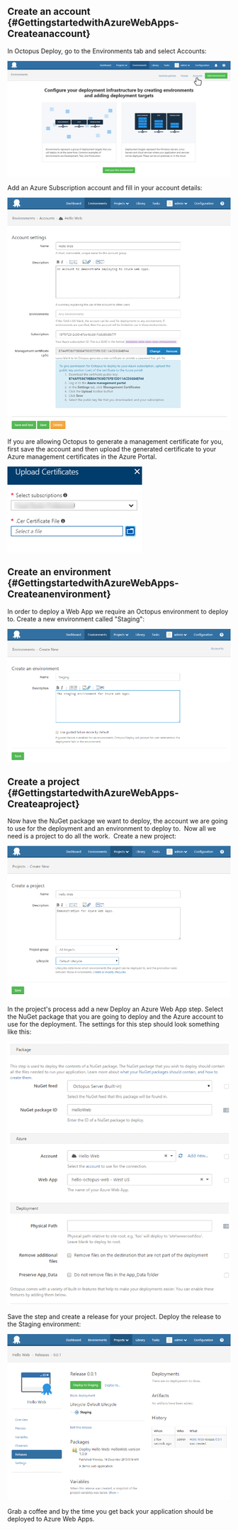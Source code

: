 
## Create an account {#GettingstartedwithAzureWebApps-Createanaccount}

In Octopus Deploy, go to the Environments tab and select Accounts:

![Accounts](account-link.png "width=500")

Add an Azure Subscription account and fill in your account details:

![Azure account](/docs/images/3049356/3278536.png "width=500")

If you are allowing Octopus to generate a management certificate for you, first save the account and then upload the generated certificate to your Azure management certificates in the Azure Portal.

![Upload certificate](azure-cert-upload.png "width=500")

## Create an environment {#GettingstartedwithAzureWebApps-Createanenvironment}

In order to deploy a Web App we require an Octopus environment to deploy to. Create a new environment called "Staging":

![](/docs/images/3049356/3278537.png "width=500")

## Create a project {#GettingstartedwithAzureWebApps-Createaproject}

Now have the NuGet package we want to deploy, the account we are going to use for the deployment and an environment to deploy to.  Now all we need is a project to do all the work.  Create a new project:

![](/docs/images/3049356/3278538.png "width=500")

In the project's process add a new Deploy an Azure Web App step. Select the NuGet package that you are going to deploy and the Azure account to use for the deployment. The settings for this step should look something like this:

![](/docs/images/3049356/3278539.png "width=500")

Save the step and create a release for your project. Deploy the release to the Staging environment:

![](/docs/images/3049356/3278540.png "width=500")

Grab a coffee and by the time you get back your application should be deployed to Azure Web Apps.
